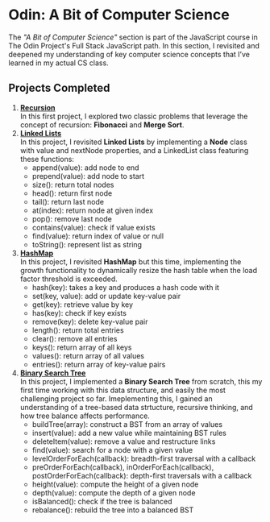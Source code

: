 # Odin: A Bit of Computer Science

The _"A Bit of Computer Science"_ section is part of the JavaScript course in The Odin Project's Full Stack JavaScript path. In this section, I revisited and deepened my understanding of key computer science concepts that I’ve learned in my actual CS class.

## Projects Completed

1. **[Recursion](https://www.theodinproject.com/lessons/javascript-recursion)**  
   In this first project, I explored two classic problems that leverage the concept of recursion: **Fibonacci** and **Merge Sort**.
2. **[Linked Lists](https://www.theodinproject.com/lessons/javascript-linked-lists)**  
   In this project, I revisited **Linked Lists** by implementing a **Node** class with value and nextNode properties, and a LinkedList class featuring these functions:
    - append(value): add node to end
    - prepend(value): add node to start
    - size(): return total nodes
    - head(): return first node
    - tail(): return last node
    - at(index): return node at given index
    - pop(): remove last node
    - contains(value): check if value exists
    - find(value): return index of value or null
    - toString(): represent list as string
3. **[HashMap](https://www.theodinproject.com/lessons/javascript-hashmap)**  
   In this project, I revisited **HashMap** but this time, implementing the growth functionality to dynamically resize the hash table when the load factor threshold is exceeded.
    - hash(key): takes a key and produces a hash code with it
    - set(key, value): add or update key-value pair
    - get(key): retrieve value by key
    - has(key): check if key exists
    - remove(key): delete key-value pair
    - length(): return total entries
    - clear(): remove all entries
    - keys(): return array of all keys
    - values(): return array of all values
    - entries(): return array of key-value pairs
4. **[Binary Search Tree](https://www.theodinproject.com/lessons/javascript-binary-search-trees)**  
   In this project, I implemented a **Binary Search Tree** from scratch, this my first time working with this data structure, and easily the most challenging project so far. Imeplementing this, I gained an understanding of a tree-based data strtucture, recursive thinking, and how tree balance affects performance.
    - buildTree(array): construct a BST from an array of values
    - insert(value): add a new value while maintaining BST rules
    - deleteItem(value): remove a value and restructure links
    - find(value): search for a node with a given value
    - levelOrderForEach(callback): breadth-first traversal with a callback
    - preOrderForEach(callback), inOrderForEach(callback), postOrderForEach(callback): depth-first traversals with a callback
    - height(value): compute the height of a given node
    - depth(value): compute the depth of a given node
    - isBalanced(): check if the tree is balanced
    - rebalance(): rebuild the tree into a balanced BST
